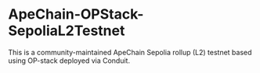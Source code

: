 # ApeChain-OPStack-SepoliaL2Testnet
This is a community-maintained ApeChain Sepolia rollup (L2) testnet based using OP-stack deployed via Conduit.
